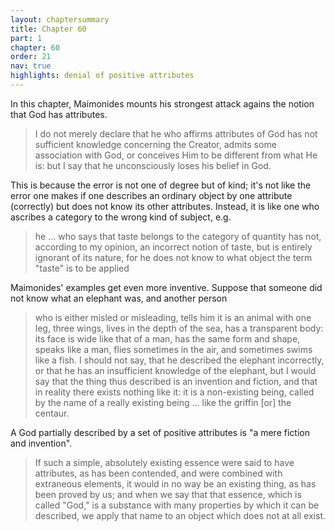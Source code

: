 ```yaml
---
layout: chaptersummary
title: Chapter 60
part: 1
chapter: 60
order: 21
nav: true
highlights: denial of positive attributes
---
```


In this chapter, Maimonides mounts his strongest attack agains the notion that God has attributes.
> I do not merely declare that he who affirms attributes of God has not sufficient knowledge concerning the Creator, admits some association with God, or conceives Him to be different from what He is: but I say that he unconsciously loses his belief in God.

This is because the error is not one of degree but of kind; it's not like the error one makes if one describes an ordinary object by one attribute (correctly) but does not know its other attributes. Instead, it is like one who ascribes a category to the wrong kind of subject, e.g.
> he ... who says that taste belongs to the category of quantity has not, according to my opinion, an incorrect notion of taste, but is entirely ignorant of its nature, for he does not know to what object the term "taste" is to be applied

Maimonides' examples get even more inventive. Suppose that someone did not know what an elephant was, and another person
> who is either misled or misleading, tells him it is an animal with one leg, three wings, lives in the depth of the sea, has a transparent body: its face is wide like that of a man, has the same form and shape, speaks like a man, flies sometimes in the air, and sometimes swims like a fish. I should not say, that he described the elephant incorrectly, or that he has an insufficient knowledge of the elephant, but I would say that the thing thus described is an invention and fiction, and that in reality there exists nothing like it: it is a non-existing being, called by the name of a really existing being ... like the griffin [or] the centaur.

A God partially described by a set of positive attributes is "a mere fiction and invention".
> If such a simple, absolutely existing essence were said to have attributes, as has been contended, and were combined with extraneous elements, it would in no way be an existing thing, as has been proved by us; and when we say that that essence, which is called "God," is a substance with many properties by which it can be described, we apply that name to an object which does not at all exist.
